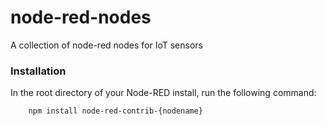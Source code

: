 # node-red-nodes

A collection of node-red nodes for IoT sensors

### Installation

In the root directory of your Node-RED install, run the following command:

        npm install node-red-contrib-{nodename}
